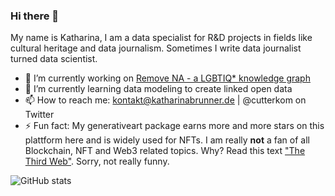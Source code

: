 ### Hi there 👋

My name is Katharina, I am a data specialist for R&D projects in fields like cultural heritage and data journalism. Sometimes I write data journalist turned data scientist.

- 🔭 I’m currently working on [Remove NA - a LGBTIQ* knowledge graph](https://github.com/cutterkom/remove-na-lgbtiq-queer-knowledge-graph)
- 🌱 I’m currently learning data modeling to create linked open data
- 📫 How to reach me: kontakt@katharinabrunner.de | @cutterkom on Twitter
- ⚡ Fun fact: My generativeart package earns more and more stars on this plattform here and is widely used for NFTs. I am really **not** a fan of all Blockchain, NFT and Web3 related topics. Why? Read this text ["The Third Web"](https://tante.cc/2021/12/17/the-third-web/). Sorry, not really funny.

![GitHub stats](https://github-readme-stats.vercel.app/api?username=cutterkom)
